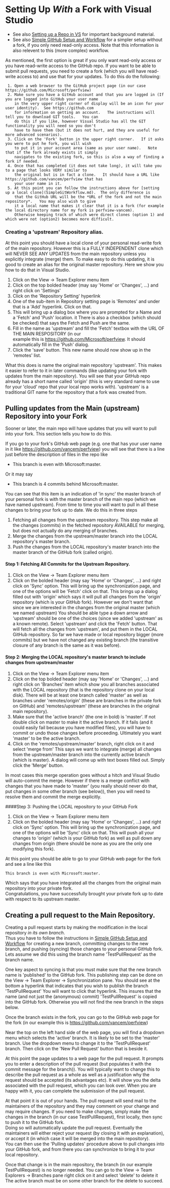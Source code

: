 # Setting Up *With* a Fork with Visual Studio 

 * See also [Setting up a Repo in VS](SettingUpRepoInVS2015.md) for important background material.  
 * See also [Simple GitHub Setup and Workflow](SimpleGitWorkflow.md) for a simpler setup without a fork, 
   if you only need read-only access.  Note that this information is also relevent to this (more complex)
   workflow.   

 As mentioned, the first option is great if you only want read-only access or you have read-write access to the GitHub repo.
 If you want to be able to submit pull requests, you need to create a fork (which you will have read-write access to)
 and use that for your updates.   To do this do the following:

     1. Open a web browser to the GitHub project page (in our case https://github.com/Microsoft/perfview)
	 2. Make sure you have a GitHub account and that you are logged in (If you are logged into GitHub your user name 
	    in the very upper right corner of display will be an icon for your user identity).  See https://github.com
		for information on getting an account.   The instructions will tell you to download GIT tools.   You can
		do this if you like, however Visual Studio has all the GIT functionality you will need so you don't
		have to have them (but it does not hurt, and they are useful for more advanced scenarios).
	 3. Click on the 'Fork' button in the upper right corner.   If it asks you were to put he fork, you will wish
	    to put it in your account area (same as your user name).   Note that if the fork already exists it simply
		navigates to the existing fork, so this is also a way of finding a fork if needed. 
	 4. Once that has completed (it does not take long), it will take you to a page that looks VERY similar to 
	    the original but is in fact a clone.   It should have a URL like https://github.com/vancem/perfview that has  
		your user name in it.  
	 5. At this point you can follow the instructions above for [setting up a local clone](SimpleGitWorkflow.md).  The only difference is 
	    that the GitHub URL will be the *URL of the fork and not the main repository*.   You may also wish to give
		it a local name that makes it clear that it is a fork (for example the local directory name for my fork is perfview-vancem).
		Otherwise keeping track of which were direct clones (option 1) and which were not (option2) becomes more difficult.  

### Creating a 'upstream' Repository alias.  

At this point you should have a local clone of your personal read-write fork of the main repository.    However this
is a FULLY INDEPENDENT clone which will NEVER SEE ANY UPDATES from the main repository unless you explicitly integrate 
(merge) them.   To make easy to do this updating, it is good to create an alias for the original master repository.  Here
we show you how to do that in Visual Studio.  

  1. Click on the View -> Team Explorer menu item 
  2. Click on the top bolded header (may say 'Home' or 'Changes', ...) and right click on 'Settings'
  3. Click on the 'Repository Setting' hyperlink
  4. One of the sub-item in Repository setting page is 'Remotes' and under that is a 'Add' hyperlink.  Click on that.
  5. This will bring up a dialog box where you are prompted for a Name and a 'Fetch' and 'Push' location.  it
     There is also a checkbox (which should be checked) that says the Fetch and Push are the same. 
  6. Fill in the name as 'upstream' and fill the 'Fetch' textbox with the URL OF THE MAIN RESPOSITORY (in our    
     example this is https://github.com/Microsoft/perfview.  It should automatically fill in the 'Push' dialog.  
  7. Click the 'save' button.   This new name should now show up in the 'remotes' list.  

What this does is name the original main repository 'upstream'.    This makes it easier to refer to it in later commands
(like updating your fork with updates from the main repository).  You will see that your GitHub repo already has
a short name called 'origin' (this is very standard name to use for your 'cloud' repo that your local repo works with).
'upstream' is a traditional GIT name for the repository that a fork was created from.  

## Pulling updates from the Main (upstream) Repository into your Fork

Sooner or later, the main repo will have updates that you will want to pull into your fork.    This
section tells you how to do this.  

If you go to your fork's GitHub web page (e.g. one that has your user name in it like https://github.com/vancem/perfview)
you will see that there is a line just before the description of files in the repo like
 
   * This branch is even with Microsoft:master. 

Or it may say

   * This branch is 4 commits behind Microsoft:master. 

You can see that this item is an indication of 'in sync' the master branch of your personal fork is with the master branch
of the main repo (which we have named upstream).   From time to time you will want to pull in
all these changes to bring your fork up to date.   We do this in three steps

  1. Fetching all changes from the upstream repository.  This step make all the changes (commits)
     in the fetched repository AVAILABLE for merging, but does not actually do any merging of branches.     
  2. Merge the changes from the upstream/master branch into the LOCAL repository's master branch.
  3. Push the changes from the LOCAL repository's master branch into the master branch of the GitHub fork (called origin). 

#### Step 1: Fetching All Commits for the Upstream Repository.  

  1. Click on the View -> Team Explorer menu item 
  2. Click on the bolded header (may say 'Home' or 'Changes', ...) and right click on 'Sync' option.  This will bring
     up the synchronization page, and one of the options will be 'Fetch'  click on that.   This brings up a dialog filled
	 out with 'origin' which says it will pull all changes from the 'origin' repository (which is your GitHub fork).
	 However we don't want that since we are interested in the changes from the original master (which we named upstream)
	 You should be able type a down arrow and 'upstream' should be one of the choices (since we added 'upstream' as a
	 known remote).    Select 'upstream' and click the 'Fetch' button.  That will fetch all the changes from 'upstream', 
	 and put them in the LOCAL GitHub repository.  So far we have made or local repository bigger (more commits) but we have 
	 not changed any existing branch (the transitive closure of any branch is the same as it was before). 

#### Step 2: Merging the LOCAL repository's master branch to include changes from upstream/master

  1. Click on the View -> Team Explorer menu item 
  2. Click on the top bolded header (may say 'Home' or 'Changes', ...) and right click on 'Branches' item which show you
     all branches associated with the LOCAL repository (that is the repository clone on your local disk).   There will
	 be at least one branch called 'master' as well as branches under 'remotes/origin' (these are branches in the
	 private fork on GitHub) and 'remotes/upstream' (these are branches in the original main repository).   
  3. Make sure that the 'active branch' (the one in bold) is 'master'.   If not double click on master to make it
     the active branch.  If it fails (and it could easily fail because you have modified files), you will have to
	 commit or undo those changes before proceeding.   Ultimately you want 'master' to be the active branch.  
  4. Click on the 'remotes/upstream/master' branch, right click on it and select 'merge from'  This says we want
     to integrate (merge) all changes from the upstream/master branch into the currently active branch (which is master).
	 A dialog will come up with text boxes filled out.  Simply click the 'Merge' button. 

In most cases this merge operation goes without a hitch and Visual Studio will auto-commit the merge.   However if there
is a merge conflict with changes that you have made to 'master' (you really should never do that, put changes in some other
branch (see below)), then you will need to resolve them and commit the merge explicitly.  

####Step 3: Pushing the LOCAL repository to your GitHub Fork

  1. Click on the View -> Team Explorer menu item 
  2. Click on the bolded header (may say 'Home' or 'Changes', ...) and right click on 'Sync' option.  This will bring
     up the synchronization page, and one of the options will be 'Sync'  click on that.   This will push all your 
	 changes to 'origin' (which is your GitHub fork) as well as pull down any changes from origin (there should be 
	 none as you are the only one modifying this fork).  

At this point you should be able to go to your GitHub web page for the fork and see a line like this

	This branch is even with Microsoft:master. 

Which says that you have integrated all the changes from the original main repository into your private fork.   
Congratulations, you have successfully brought your private fork up to date with respect to its upstream master.   

## Creating a pull request to the Main Repository.  

Creating a pull request starts by making the modification in the local repository *in its own branch*.  
Thus you have to follow the instructions in [Simple GitHub Setup and Workflow](SimpleGitWorkflow.md) for creating
a new branch, committing changes to the new branch, and pushing (syncing) those changes to your personal GitHub 
fork.   Lets assume we did this using the branch name 'TestPullRequest' as the branch name.

One key aspect to syncing is that you must make sure that the new branch name is 'published' to the GitHub fork. 
This publishing step can be done on the View -> Team Explorer -> Synchronization pane.   You should see at the
bottom a hyperlink that indicates that you wish to publish the branch 'TestPullRequest'  You will want to click
that hyperlink.   This insures that the name (and not just the (anonymous) commit) 'TestPullRequest' is copied into
the GitHub fork.  Otherwise you will not find the new branch in the steps below.   

Once the branch exists in the fork, you can go to the GitHub web page for the fork (in our example this is
https://github.com/vancem/perfview)

Near the top on the left hand side of the web page, you will find a dropdown menu which selects the 'active'
branch.  It is likely to be set to the 'master' branch.   Use the dropdown menu to change it to the 'TestPullRequest'
branch.   Then click on the 'New Pull Request' button that is beside it. 

At this point the page updates to a web page for the pull request.  It prompts you to enter a description
of the pull request (but populates it with the commit message for the branch)).   You will typically want to change
this to describe the pull request as a whole as well as a justification why the request should be accepted (its
advantages etc).   It will show you the delta associated with the pull request, which you can look over.  When
you are happy with it, you can complete the submission of the pull request.

At that point it is out of your hands.   The pull request will send mail to the maintainers of the repository 
and they may comment on your change and may require changes.    If you need to make changes, simply make the 
changes in the branch (in our case TestPullRequest), first locally, then sync to push it to the GitHub fork.  
Doing so will automatically update the pull request.   Eventually the maintainers will either reject your request
(by closing it with an explanation), or accept it (in which case it will be merged into the main repository).  
You can then use the 'Pulling updates' procedure above to pull changes into your GitHub fork, and from there
you can synchronize to bring it to your local repository.

Once that change is in the main repository, the branch (in our example TestPullRequest) is no longer needed.
You can go to the View -> Team Explorers -> Branches pane right click on it and select 'delete' to delete it
The active branch must be on some other branch for the delete to succeed.  
